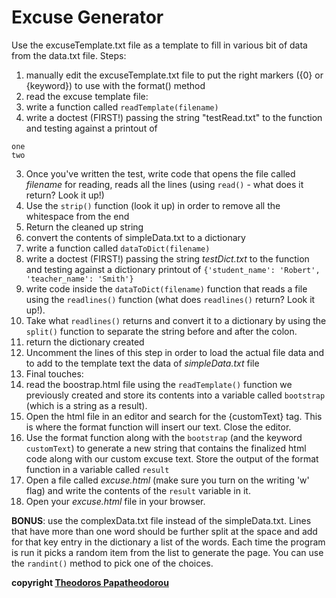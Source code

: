 # Excuse Generator

Use the excuseTemplate.txt file as a template to fill in various bit of data from the data.txt file. Steps:

1. manually edit the excuseTemplate.txt file to put the right markers ({0} or {keyword}) to use with the format() method
2. read the excuse template file:
  1. write a function called `readTemplate(filename)`
  2. write a doctest (FIRST!) passing the string "testRead.txt" to the function and testing against a printout of
  ```
  one
  two
  ```
  
  3. Once you've written the test, write code that opens the file called *filename* for reading, reads all the lines (using `read()` - what does it return? Look it up!)
  4. Use the `strip()` function (look it up) in order to remove all the whitespace from the end
  5. Return the cleaned up string
3. convert the contents of simpleData.txt to a dictionary
  1. write a function called `dataToDict(filename)`
  2. write a doctest (FIRST!) passing the string *testDict.txt* to the function and testing against a dictionary printout of `{'student_name': 'Robert', 'teacher_name': 'Smith'}`
  3. write code inside the `dataToDict(filename)` function that reads a file using the `readlines()` function (what does `readlines()` return? Look it up!).
  4. Take what `readlines()` returns and convert it to a dictionary by using the `split()` function to separate the string before and after the colon.
  5. return the dictionary created
4. Uncomment the lines of this step in order to load the actual file data and to add to the template text the data of *simpleData.txt* file
5. Final touches:
  1. read the boostrap.html file using the `readTemplate()` function we previously created and store its contents into a variable called `bootstrap` (which is a string as a result).
  2. Open the html file in an editor and search for the {customText} tag. This is where the format function will insert our text. Close the editor.
  3. Use the format function along with the `bootstrap` (and the keyword `customText`) to generate a new string that contains the finalized html code along with our custom excuse text. Store the output of the format function in a variable called `result`
  4. Open a file called *excuse.html* (make sure you turn on the writing 'w' flag) and write the contents of the `result` variable in it.
  5. Open your *excuse.html* file in your browser.

**BONUS**: use the complexData.txt file instead of the simpleData.txt. Lines that have more than one word should be further split at the space and add for that key entry in the dictionary a list of the words. Each time the program is run it picks a random item from the list to generate the page. You can use the `randint()` method to pick one of the choices.

**copyright [Theodoros Papatheodorou](contact@artech.cc)**

